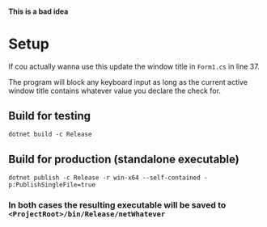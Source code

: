 #### This is a bad idea

# Setup

If cou actually wanna use this update the window title in `Form1.cs` in line 37.

The program will block any keyboard input as long as the current active window title contains whatever value you declare the check for.

## Build for testing

```shell
dotnet build -c Release
```

## Build for production (standalone executable)

```shell
dotnet publish -c Release -r win-x64 --self-contained -p:PublishSingleFile=true
```

### In both cases the resulting executable will be saved to `<ProjectRoot>/bin/Release/netWhatever`
